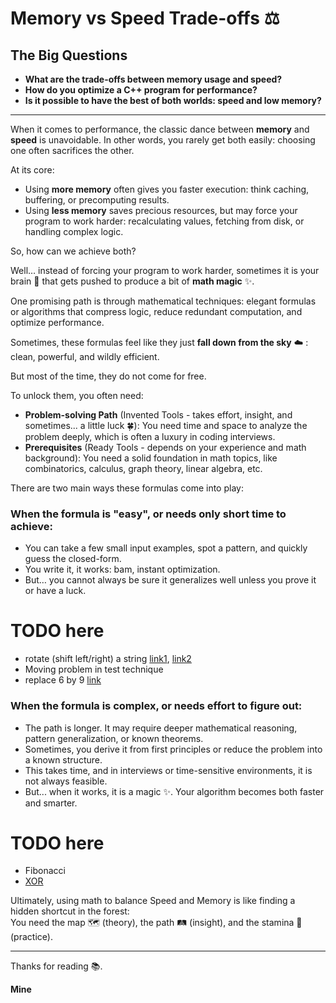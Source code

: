 # Memory vs Speed Trade-offs ⚖️

## The Big Questions

- **What are the trade-offs between memory usage and speed?**  
- **How do you optimize a C++ program for performance?**  
- **Is it possible to have the best of both worlds: speed and low memory?**

---

When it comes to performance, the classic dance between **memory** and **speed** is unavoidable. In other words, you rarely get both easily: choosing one often sacrifices the other.

At its core:

- Using **more memory** often gives you faster execution: think caching, buffering, or precomputing results.
- Using **less memory** saves precious resources, but may force your program to work harder: recalculating values, fetching from disk, or handling complex logic.

So, how can we achieve both?

Well… instead of forcing your program to work harder, sometimes it is your brain 🧠 that gets pushed to produce a bit of **math magic** ✨.
  
One promising path is through mathematical techniques: elegant formulas or algorithms that compress logic, reduce redundant computation, and optimize performance.

Sometimes, these formulas feel like they just **fall down from the sky** ☁️ : clean, powerful, and wildly efficient.

But most of the time, they do not come for free.

To unlock them, you often need:
- **Problem-solving Path** (Invented Tools - takes effort, insight, and sometimes... a little luck 🍀): You need time and space to analyze the problem deeply, which is often a luxury in coding interviews.
- **Prerequisites** (Ready Tools - depends on your experience and math background): You need a solid foundation in math topics, like combinatorics, calculus, graph theory, linear algebra, etc.

There are two main ways these formulas come into play:

### When the formula is "easy", or needs only short time to achieve:
- You can take a few small input examples, spot a pattern, and quickly guess the closed-form.
- You write it, it works: bam, instant optimization.  
- But… you cannot always be sure it generalizes well unless you prove it or have a luck.

# TODO here
- rotate (shift left/right) a string [link1](https://leetcode.com/problems/rotate-string/description/), [link2](https://leetcode.com/problems/rotate-array/description/)
- Moving problem in test technique
- replace 6 by 9 [link](https://leetcode.com/problems/maximum-69-number/description/?envType=daily-question&envId=2025-08-16)



### When the formula is complex, or needs effort to figure out:
- The path is longer. It may require deeper mathematical reasoning, pattern generalization, or known theorems.
- Sometimes, you derive it from first principles or reduce the problem into a known structure.
- This takes time, and in interviews or time-sensitive environments, it is not always feasible.
- But... when it works, it is a magic ✨. Your algorithm becomes both faster and smarter.

# TODO here
- Fibonacci
- [XOR](https://leetcode.com/problems/sum-of-all-subset-xor-totals/description/?envType=daily-question&envId=2025-07-18)

Ultimately, using math to balance Speed and Memory is like finding a hidden shortcut in the forest:  
You need the map 🗺️ (theory), the path 🛤️ (insight), and the stamina 💪 (practice).

---
Thanks for reading 📚.

**Mine**

